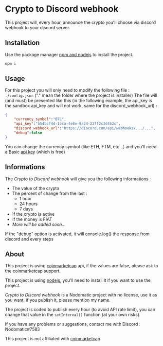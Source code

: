 # Crypto to Discord webhook

This project will, every hour, announce the crypto you'll choose via discord webhook to your discord server.

## Installation

Use the package manager [npm and nodejs](https://nodejs.org/en/) to install the project.

```bash
npm i
```

## Usage

For this project you will only need to modify the following file : `./config.json` ("." mean the folder where the project is installer)
The file will (and must) be presented like this (in the following example, the api_key is the sandbox api_key and will not work, same for the discord_webhook_url) : 
```json
{
    "currency_symbol":"BTC",
    "api_key":"b54bcf4d-1bca-4e8e-9a24-22ff2c3d462c",
    "discord_webhook_url":"https://discord.com/api/webhooks/.../...",
    "debug":false
}
```

You can change the currency symbol (like ETH,  FTM, etc...) and you'll need a Basic [api key](https://pro.coinmarketcap.com/) (which is free)

## Informations
The *Crypto to Discord webhook* will give you the following informations :

- The value of the crypto
- The percent of change from the last :
    - 1 hour
    - 24 hours
    - 7 days
- If the crypto is active
- If the money is FIAT
- *More will be added soon...*

If the "debug" option is activated, it will console.log() the response from discord and every steps

## About
This project is using [coinmarketcap](https://coinmarketcap.com) api, if the values are false, please ask to the coinmarketcap support.

This project is using [nodejs](https://nodejs.org/en), you'll need to install it if you want to use the project.

*Crypto to Discord webhook* is a Nodomatic project with no license, use it as you want, if you publish it, please mention my name.

The project is coded to publish every hour (to avoid API rate limit), you can change that value in the `setInterval()` function (at your own risks).

If you have any problems or suggestions, contact me with Discord : Nodomatic#7583

This project is not affiliated with [coinmarketcap](coinmarketcap.com)